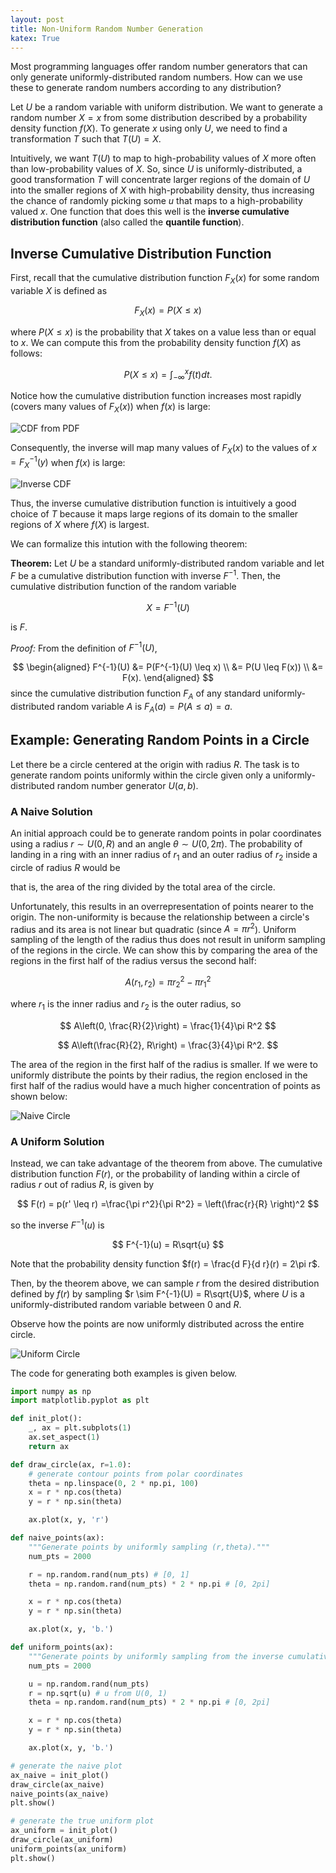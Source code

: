 ```yaml
---
layout: post
title: Non-Uniform Random Number Generation
katex: True
---
```


Most programming languages offer random number generators that can only generate uniformly-distributed random numbers. How can we use these to generate random numbers according to any distribution?

Let $U$ be a random variable with uniform distribution. We want to generate a random number $X = x$ from some distribution described by a probability density function $f(X)$. To generate $x$ using only $U$, we need to find a transformation $T$ such that $T(U) = X$.

Intuitively, we want $T(U)$ to map to high-probability values of $X$ more often than low-probability values of $X$. So, since $U$ is uniformly-distributed, a good transformation $T$ will concentrate larger regions of the domain of $U$ into the smaller regions of $X$ with high-probability density, thus increasing the chance of randomly picking some $u$ that maps to a high-probability valued $x$. One function that does this well is the **inverse cumulative distribution function** (also called the **quantile function**).

## Inverse Cumulative Distribution Function

First, recall that the cumulative distribution function $F_X(x)$ for some random variable $X$ is defined as

$$
    F_X(x) = P(X \leq x)
$$

where $P(X \leq x)$ is the probability that $X$ takes on a value less than or equal to $x$. We can compute this from the probability density function $f(X)$ as follows:

$$
    P(X \leq x) = \int_{-\infty}^x f(t) dt.
$$

Notice how the cumulative distribution function increases most rapidly (covers many values of $F_X(x)$) when $f(x)$ is large:

![CDF from PDF](/assets/img/non-uniform-rng/cdf_from_pdf.png)

Consequently, the inverse will map many values of $F_X(x)$ to the values of $x = F^{-1}_X(y)$ when $f(x)$ is large:

![Inverse CDF](/assets/img/non-uniform-rng/inverse_cdf.png)

Thus, the inverse cumulative distribution function is intuitively a good choice of $T$ because it maps large regions of its domain to the smaller regions of $X$ where $f(X)$ is largest.

We can formalize this intution with the following theorem:

**Theorem:** Let $U$ be a standard uniformly-distributed random variable and let $F$ be a cumulative distribution function with inverse $F^{-1}$. Then, the cumulative distribution function of the random variable

$$
    X = F^{-1}(U)
$$

is $F$.

*Proof:* From the definition of $F^{-1}(U)$,

$$
\begin{aligned}
    F^{-1}(U) &= P(F^{-1}(U) \leq x) \\
    &= P(U \leq F(x)) \\
    &= F(x).
\end{aligned}   
$$
since the cumulative distribution function $F_A$ of any standard uniformly-distributed random variable $A$ is $F_A(a) = P(A \leq a) = a$.

## Example: Generating Random Points in a Circle

Let there be a circle centered at the origin with radius $R$. The task is to generate random points uniformly within the circle given only a uniformly-distributed random number generator $U(a, b)$.

### A Naive Solution

An initial approach could be to generate random points in polar coordinates using a radius $r \sim U(0, R)$ and an angle $\theta \sim U(0, 2\pi)$. The probability of landing in a ring with an inner radius of $r_1$ and an outer radius of $r_2$ inside a circle of radius $R$ would be

that is, the area of the ring divided by the total area of the circle. 

Unfortunately, this results in an overrepresentation of points nearer to the origin. The non-uniformity is because the relationship between a circle's radius and its area is not linear but quadratic (since $A = \pi r^2$). Uniform sampling of the length of the radius thus does not result in uniform sampling of the regions in the circle. We can show this by comparing the area of the regions in the first half of the radius versus the second half:

$$
A(r_1, r_2) = \pi r_2 ^2 - \pi r_1^2
$$

where $r_1$ is the inner radius and $r_2$ is the outer radius, so

$$
A\left(0, \frac{R}{2}\right) = \frac{1}{4}\pi R^2
$$

$$
A\left(\frac{R}{2}, R\right) = \frac{3}{4}\pi R^2.
$$

The area of the region in the first half of the radius is smaller. If we were to uniformly distribute the points by their radius, the region enclosed in the first half of the radius would have a much higher concentration of points as shown below:

![Naive Circle](/assets/img/non-uniform-rng/naive_circle.png)

### A Uniform Solution

Instead, we can take advantage of the theorem from above. The cumulative distribution function $F(r)$, or the probability of landing within a circle of radius $r$ out of radius $R$, is given by

$$
    F(r) = p(r' \leq r) =\frac{\pi r^2}{\pi R^2} = \left(\frac{r}{R} \right)^2
$$

so the inverse $F^{-1}(u)$ is

$$
    F^{-1}(u) = R\sqrt{u}
$$

Note that the probability density function $f(r) = \frac{d F}{d r}(r) = 2\pi r$.

Then, by the theorem above, we can sample $r$ from the desired distribution defined by $f(r)$ by sampling $r \sim F^{-1}(U) = R\sqrt{U}$, where $U$ is a uniformly-distributed random variable between 0 and $R$.

Observe how the points are now uniformly distributed across the entire circle.

![Uniform Circle](/assets/img/non-uniform-rng/uniform_circle.png)

The code for generating both examples is given below.

```python
import numpy as np
import matplotlib.pyplot as plt

def init_plot():
    _, ax = plt.subplots(1)
    ax.set_aspect(1)
    return ax

def draw_circle(ax, r=1.0):
    # generate contour points from polar coordinates
    theta = np.linspace(0, 2 * np.pi, 100)
    x = r * np.cos(theta)
    y = r * np.sin(theta)

    ax.plot(x, y, 'r')

def naive_points(ax):
    """Generate points by uniformly sampling (r,theta)."""
    num_pts = 2000

    r = np.random.rand(num_pts) # [0, 1]
    theta = np.random.rand(num_pts) * 2 * np.pi # [0, 2pi]

    x = r * np.cos(theta)
    y = r * np.sin(theta)

    ax.plot(x, y, 'b.')

def uniform_points(ax):
    """Generate points by uniformly sampling from the inverse cumulative."""
    num_pts = 2000

    u = np.random.rand(num_pts)
    r = np.sqrt(u) # u from U(0, 1)
    theta = np.random.rand(num_pts) * 2 * np.pi # [0, 2pi]

    x = r * np.cos(theta)
    y = r * np.sin(theta)

    ax.plot(x, y, 'b.')

# generate the naive plot
ax_naive = init_plot()
draw_circle(ax_naive)
naive_points(ax_naive)
plt.show()

# generate the true uniform plot
ax_uniform = init_plot()
draw_circle(ax_uniform)
uniform_points(ax_uniform)
plt.show()

```